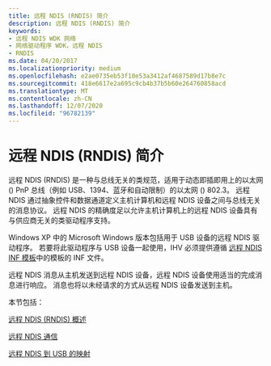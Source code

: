 ```yaml
---
title: 远程 NDIS (RNDIS) 简介
description: 远程 NDIS (RNDIS) 简介
keywords:
- 远程 NDIS WDK 网络
- 网络驱动程序 WDK，远程 NDIS
- RNDIS
ms.date: 04/20/2017
ms.localizationpriority: medium
ms.openlocfilehash: e2ae0735eb53f10e53a3412af4687589d17b8e7c
ms.sourcegitcommit: 418e6617e2a695c9cb4b37b5b60e264760858acd
ms.translationtype: MT
ms.contentlocale: zh-CN
ms.lasthandoff: 12/07/2020
ms.locfileid: "96782139"
---
```

# <a name="introduction-to-remote-ndis-rndis"></a>远程 NDIS (RNDIS) 简介





远程 NDIS (RNDIS) 是一种与总线无关的类规范，适用于动态即插即用上的以太网 () PnP 总线（例如 USB、1394、蓝牙和自动限制）的以太网 () 802.3。 远程 NDIS 通过抽象控件和数据通道定义主机计算机和远程 NDIS 设备之间与总线无关的消息协议。 远程 NDIS 的精确度足以允许主机计算机上的远程 NDIS 设备具有与供应商无关的类驱动程序支持。

Windows XP 中的 Microsoft Windows 版本包括用于 USB 设备的远程 NDIS 驱动程序。 若要将此驱动程序与 USB 设备一起使用，IHV 必须提供遵循 [远程 NDIS INF 模板](remote-ndis-inf-template.md)中的模板的 INF 文件。

远程 NDIS 消息从主机发送到远程 NDIS 设备，远程 NDIS 设备使用适当的完成消息进行响应。 消息也将以未经请求的方式从远程 NDIS 设备发送到主机。

本节包括：

[远程 NDIS (RNDIS) 概述](overview-of-remote-ndis--rndis-.md)

[远程 NDIS 通信](remote-ndis-communication.md)

[远程 NDIS 到 USB 的映射](remote-ndis-to-usb-mapping.md)


 

 





